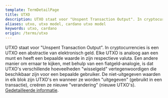 ```yaml
---
template: TermDetailPage
title: UTXO
description: UTXO staat voor "Unspent Transaction Output". In cryptocurrencies is een UTXO een abstractie van elektronisch geld. Elke UTXO is analoog aan een munt en heeft een bepaalde waarde in zijn respectieve valuta.
aliases: utxo, utxo model, cardano utxo model
keywords: utxo, cardano
origin: /terms/utxo
---
```


UTXO staat voor "Unspent Transaction Output". In cryptocurrencies is een UTXO een abstractie van elektronisch geld. Elke UTXO is analoog aan een munt en heeft een bepaalde waarde in zijn respectieve valuta. Een andere manier om ernaar te kijken, met behulp van een fiatgeld-analogie, is dat UTXO's verschillende hoeveelheden "wisselgeld" vertegenwoordigen die beschikbaar zijn voor een bepaalde gebruiker. De niet-uitgegeven waarden in elk blok zijn UTXO's en wanneer ze worden "uitgegeven" (gebruikt in een transactie), creëren ze nieuwe "verandering" (nieuwe UTXO's). [Gedetailleerde informatie](https://medium.com/bitbees/what-the-heck-is-utxo-ca68f2651819).

<YoutubeVideo url="https://www.youtube.com/watch?v=hKft6E4K8KY" description="Video met uitleg over het UTXO Model" />